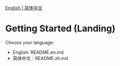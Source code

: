 [English | 简体中文](README.zh.md)

# Getting Started (Landing)

Choose your language:

- English: README.en.md
- 简体中文：README.zh.md

